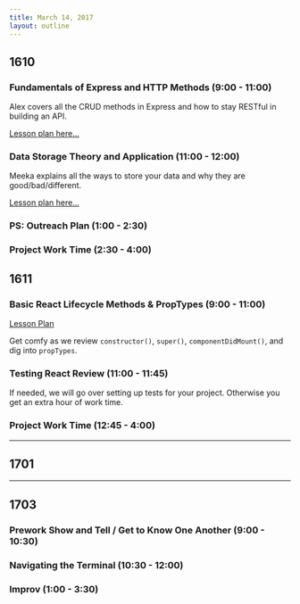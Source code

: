 ```yaml
---
title: March 14, 2017
layout: outline
---
```


## 1610

### Fundamentals of Express and HTTP Methods (9:00 - 11:00)
Alex covers all the CRUD methods in Express and how to stay RESTful in building an API.

[Lesson plan here...](http://frontend.turing.io/lessons/intro-to-express.html)

### Data Storage Theory and Application (11:00 - 12:00)
Meeka explains all the ways to store your data and why they are good/bad/different.

[Lesson plan here...](http://frontend.turing.io/lessons/data-storage.html)

### PS: Outreach Plan (1:00 - 2:30)

### Project Work Time (2:30 - 4:00)


## 1611

### Basic React Lifecycle Methods & PropTypes (9:00 - 11:00)
[Lesson Plan](http://frontend.turing.io/lessons/react-basic-lifecycle-methods-and-propTypes.html)  

Get comfy as we review `constructor()`, `super()`, `componentDidMount()`, and dig into `propTypes`.   

### Testing React Review (11:00 - 11:45)

If needed, we will go over setting up tests for your project. Otherwise you get an extra hour of work time.

### Project Work Time (12:45 - 4:00)

-----------------------------------------------

## 1701


-----------------------------------------------

## 1703

### Prework Show and Tell / Get to Know One Another (9:00 - 10:30)

### Navigating the Terminal (10:30 - 12:00)

### Improv (1:00 - 3:30)
